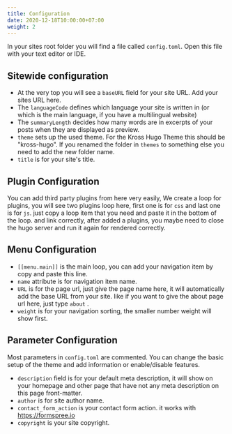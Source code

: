 ```yaml
---
title: Configuration
date: 2020-12-18T10:00:00+07:00
weight: 2
---
```


In your sites root folder you will find a file called `config.toml`. Open this file with your text editor or IDE.

## Sitewide configuration

* At the very top you will see a `baseURL` field for your site URL. Add your sites URL here.
* The `languageCode` defines which language your site is written in (or which is the main language, if you have a multilingual website)
* The `summaryLength` decides how many words are in excerpts of your posts when they are displayed as preview.
* `theme` sets up the used theme. For the Kross Hugo Theme this should be "kross-hugo". If you renamed the folder in `themes` to something else you need to add the new folder name.
* `title` is for your site's title.

## Plugin Configuration

You can add third party plugins from here very easily, We create a loop for plugins, you will see two plugins loop here, first one is for `css` and last one is for `js`. just copy a loop item that you need and paste it in the bottom of the loop. and link correctly, after added a plugins, you maybe need to close the hugo server and run it again for rendered correctly.

## Menu Configuration

* `[[menu.main]]` is the main loop, you can add your navigation item by copy and paste this line.
* `name` attribute is for navigation item name.
* `URL` is for the page url, just give the page name here, it will automatically add the base URL from your site. like if you want to give the about page url here, just type `about` .
* `weight` is for your navigation sorting, the smaller number weight will show first.

## Parameter Configuration

Most parameters in `config.toml` are commented. You can change the basic setup of the theme and add information or enable/disable features. 

* `description` field is for your default meta description, it will show on your homepage and other page that have not any meta description on this page front-matter.
* `author` is for site author name.
* `contact_form_action` is your contact form action. it works with https://formspree.io
* `copyright` is your site copyright.

